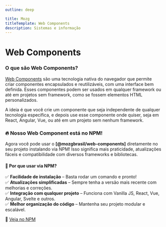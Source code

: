 ```yaml
---
outline: deep

title: Mozg
titleTemplate: Web Components
description: Sistemas e informação
---
```


# Web Components

### **O que são Web Components?**

[Web Components](https://developer.mozilla.org/en-US/docs/Web/API/Web_components) são uma tecnologia nativa do navegador que permite criar componentes encapsulados e reutilizáveis, com uma interface bem definida. Esses componentes podem ser usados em qualquer framework ou até em projetos sem framework, como se fossem elementos HTML personalizados.

A ideia é que você crie um componente que seja independente de qualquer tecnologia específica, e depois use esse componente onde quiser, seja em React, Angular, Vue, ou até em um projeto sem nenhum framework.

### 🔥 Nosso Web Component está no NPM!

Agora você pode usar o **[@mozgbrasil/web-components]** diretamente no seu projeto instalando via NPM! Isso significa mais praticidade, atualizações fáceis e compatibilidade com diversos frameworks e bibliotecas.

#### 🚀 **Por que usar via NPM?**

✅ **Facilidade de instalação** – Basta rodar um comando e pronto!  
✅ **Atualizações simplificadas** – Sempre tenha a versão mais recente com melhorias e correções.  
✅ **Integração com qualquer projeto** – Funciona com Vanilla JS, React, Vue, Angular, Svelte e outros.  
✅ **Melhor organização do código** – Mantenha seu projeto modular e escalável.

🔗 [Veja no NPM](https://www.npmjs.com/~mozg)
